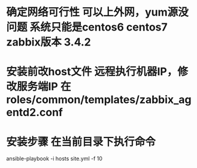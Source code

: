 
# 确定网络可行性 可以上外网，yum源没问题 系统只能是centos6 centos7 zabbix版本 3.4.2 

# 安装前改host文件 远程执行机器IP，修改服务端IP 在roles/common/templates/zabbix_agentd2.conf 

# 安装步骤 在当前目录下执行命令

ansible-playbook -i hosts  site.yml -f 10

